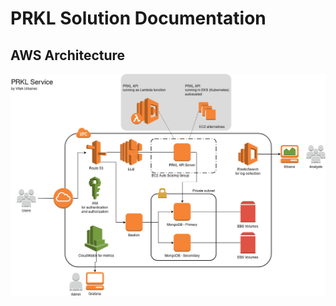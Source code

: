 # PRKL Solution Documentation

## AWS Architecture
![alt text](https://github.com/squeaky-godzilla/prkl/raw/master/docs/PRKL-Infra_AWS.jpg)

